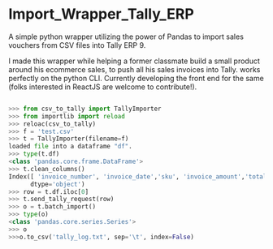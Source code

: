 # Import_Wrapper_Tally_ERP
A simple python wrapper utilizing the power of Pandas to import sales vouchers from CSV files into Tally ERP 9.

I made this wrapper while helping a former classmate build a small product around his ecommerce sales, to push all his sales invoices into Tally. works perfectly on the python CLI. Currently developing the front end for the same (folks interested in ReactJS are welcome to contribute!).


```python

>>> from csv_to_tally import TallyImporter
>>> from importlib import reload
>>> reloac(csv_to_tally)
>>> f = 'test.csv'
>>> t = TallyImporter(filename=f)
loaded file into a dataframe "df".
>>> type(t.df)
<class 'pandas.core.frame.DataFrame'>
>>> t.clean_columns()
Index([ 'invoice_number', 'invoice_date','sku', 'invoice_amount','total_tax_amount', 'cgst_rate', 'sgst_rate','igst_rate'],
      dtype='object')
>>> row = t.df.iloc[0]
>>> t.send_tally_request(row)
>>> o = t.batch_import()
>>> type(o)
<class 'pandas.core.series.Series'>
>>> o
>>>o.to_csv('tally_log.txt', sep='\t', index=False)
```


